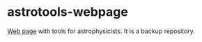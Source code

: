 # astrotools-webpage
[Web page](http://www.astro.uni.wroc.pl/ludzie/brus) with tools for astrophysicists. It is a backup repository.
